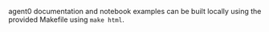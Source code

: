 agent0 documentation and notebook examples can be built locally using the provided Makefile using `make html`.